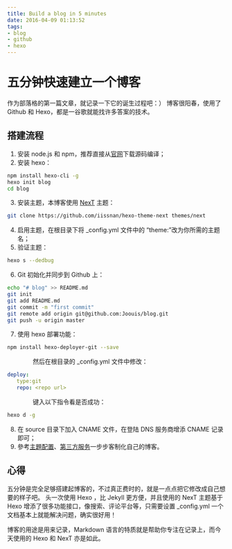 ```yaml
---
title: Build a blog in 5 minutes
date: 2016-04-09 01:13:52
tags: 
- blog 
- github 
- hexo
---
```


# 五分钟快速建立一个博客

作为部落格的第一篇文章，就记录一下它的诞生过程吧：）
博客很阳春，使用了 Github 和 Hexo，都是一谷歌就能找许多答案的技术。

## 搭建流程

1. 安装 node.js 和 npm，推荐直接从[官网](https://nodejs.org/en/download/)下载源码编译；
2. 安装 hexo：
```sh
npm install hexo-cli -g
hexo init blog
cd blog
```
3. 安装主题，本博客使用 [NexT](http://theme-next.iissnan.com/) 主题：
```sh
git clone https://github.com/iissnan/hexo-theme-next themes/next
```
4. 启用主题，在根目录下将 _config.yml 文件中的 “theme:”改为你所需的主题名；
5. 验证主题：
```sh
hexo s --dedbug
```
6. Git 初始化并同步到 Github 上：
```sh
echo "# blog" >> README.md
git init
git add README.md
git commit -m "first commit"
git remote add origin git@github.com:Joouis/blog.git
git push -u origin master
```
7. 使用 hexo 部署功能：
```sh
npm install hexo-deployer-git --save
```
&nbsp;&nbsp;&nbsp;&nbsp;&nbsp;&nbsp;&nbsp;&nbsp;&nbsp;&nbsp;&nbsp;&nbsp;&nbsp;&nbsp;&nbsp;然后在根目录的 _config.yml 文件中修改：
```yaml
deploy:
   type:git
   repo: <repo url>
```
&nbsp;&nbsp;&nbsp;&nbsp;&nbsp;&nbsp;&nbsp;&nbsp;&nbsp;&nbsp;&nbsp;&nbsp;&nbsp;&nbsp;&nbsp;键入以下指令看是否成功：
```sh
hexo d -g
```
8. 在 source 目录下加入 CNAME 文件，在登陆 DNS 服务商增添 CNAME 记录即可；
9. 參考[主題配置](http://theme-next.iissnan.com/theme-settings.html)、[第三方服务](http://theme-next.iissnan.com/third-party-services.html)一步步客制化自己的博客。

## 心得
五分钟是完全足够搭建起博客的，不过真正费时的，就是一点点把它修改成自己想要的样子吧。 头一次使用 Hexo ，比 Jekyll 更方便，并且使用的 NexT 主题基于 Hexo 增添了很多功能接口，像搜索、评论平台等，只需要设置 _config.yml 一个文档基本上就能解决问题，确实很好用！

博客的用途是用来记录，Markdown 语言的特质就是帮助你专注在记录上，而今天使用的 Hexo 和 NexT 亦是如此。

